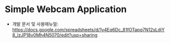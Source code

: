 # Simple Webcam Application
- 개발 문서 및 사용매뉴얼: https://docs.google.com/spreadsheets/d/1y4Eq6Dc_81fOTapq7N12sLdjY8_lzJP18v0Mh4N5070/edit?usp=sharing
